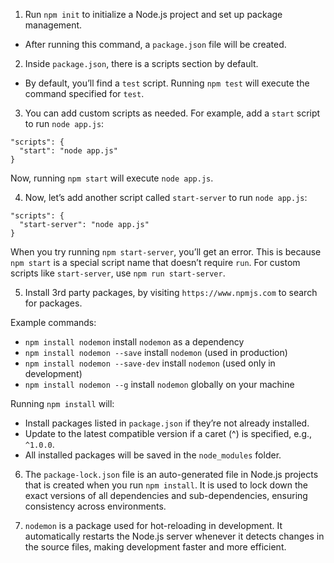 1. Run `npm init` to initialize a Node.js project and set up package management.
- After running this command, a `package.json` file will be created.

2. Inside `package.json`, there is a scripts section by default.
- By default, you’ll find a `test` script. Running `npm test` will execute the command 
specified for `test`.

3. You can add custom scripts as needed. For example, add a `start` script to run `node app.js`:

```
"scripts": {
  "start": "node app.js"
}
```

Now, running `npm start` will execute `node app.js`.

4. Now, let’s add another script called `start-server` to run `node app.js`:

```
"scripts": {
  "start-server": "node app.js"
}
```

When you try running `npm start-server`, you’ll get an error. This is because `npm start` 
is a special script name that doesn’t require `run`.
For custom scripts like `start-server`, use `npm run start-server`.

5. Install 3rd party packages, by visiting `https://www.npmjs.com` to search for packages.

Example commands:
- `npm install nodemon` install `nodemon` as a dependency
- `npm install nodemon --save` install `nodemon` (used in production)
- `npm install nodemon --save-dev` install `nodemon` (used only in development)
- `npm install nodemon --g` install `nodemon` globally on your machine

Running `npm install` will:
- Install packages listed in `package.json` if they’re not already installed.
- Update to the latest compatible version if a caret (^) is specified, e.g., `^1.0.0`.
- All installed packages will be saved in the `node_modules` folder.

6. The `package-lock.json` file is an auto-generated file in Node.js projects that is created 
when you run `npm install`. It is used to lock down the exact versions of all dependencies and 
sub-dependencies, ensuring consistency across environments.

7. `nodemon` is a package used for hot-reloading in development. It automatically restarts 
the Node.js server whenever it detects changes in the source files, making development faster 
and more efficient.
